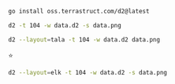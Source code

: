 ```bash
go install oss.terrastruct.com/d2@latest

```

```bash
d2 -t 104 -w data.d2 -s data.png
```

```bash
d2 --layout=tala -t 104 -w data.d2 data.png
```

:star:
```bash
d2 --layout=elk -t 104 -w data.d2 -s data.png
```
